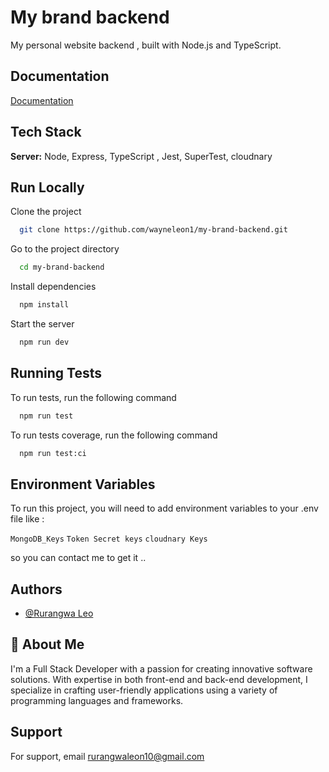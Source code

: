 
# My brand backend 

My personal website backend , built with Node.js and TypeScript.


## Documentation

[Documentation](https://my-brand-backend-hi11.onrender.com/mybrand/docs/)


## Tech Stack

**Server:** Node, Express, TypeScript , Jest, SuperTest,  cloudnary


## Run Locally

Clone the project

```bash
  git clone https://github.com/wayneleon1/my-brand-backend.git
```

Go to the project directory

```bash
  cd my-brand-backend
```

Install dependencies

```bash
  npm install
```

Start the server

```bash
  npm run dev
```


## Running Tests

To run tests, run the following command

```bash
  npm run test
```
To run tests coverage, run the following command
```bash
  npm run test:ci
```


## Environment Variables

To run this project, you will need to add environment variables to your .env file like :

`MongoDB_Keys`
`Token Secret keys`
`cloudnary Keys`

so you can contact me to get it ..


## Authors

- [@Rurangwa Leo](github.com/wayneleon1)


## 🚀 About Me
I'm a Full Stack Developer with a passion for creating innovative software solutions. With expertise in both front-end and back-end development, I specialize in crafting user-friendly applications using a variety of programming languages and frameworks.


## Support

For support, email rurangwaleon10@gmail.com

